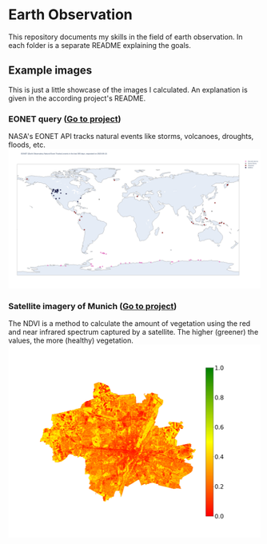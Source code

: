 # Earth Observation #
This repository documents my skills in the field of earth observation. In each folder is a separate README explaining the goals.

## Example images
This is just a little showcase of the images I calculated. An explanation is given in the according project's README.

### EONET query ([Go to project](./eonet/))
NASA's EONET API tracks natural events like storms, volcanoes, droughts, floods, etc.
![](./eonet/eonet-data/eonet_events_plot.png)

### Satellite imagery of Munich ([Go to project](./satellite_imagery/))
The NDVI is a method to calculate the amount of vegetation using the red and near infrared spectrum captured by a satellite. The higher (greener) the values, the more (healthy) vegetation.
![](./satellite_imagery/USGS/image_working_dir/ndvi_2022-05-15/out/legend_NDVI.png)
